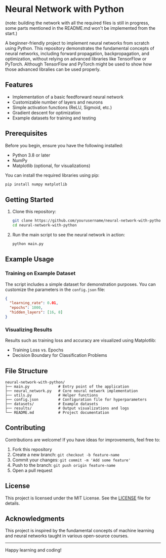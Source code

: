 # Neural Network with Python 
(note: building the network with all the required files is still in progress, some parts mentioned in the README.md won't be implemented from the start.)

A beginner-friendly project to implement neural networks from scratch using Python. This repository demonstrates the fundamental concepts of neural networks, including forward propagation, backpropagation, and optimization, without relying on advanced libraries like TensorFlow or PyTorch.
Although TensorFlow and PyTorch might be used to show how those advanced libralies can be used properly. 

## Features
- Implementation of a basic feedforward neural network
- Customizable number of layers and neurons
- Simple activation functions (ReLU, Sigmoid, etc.)
- Gradient descent for optimization
- Example datasets for training and testing

## Prerequisites
Before you begin, ensure you have the following installed:
- Python 3.8 or later
- NumPy
- Matplotlib (optional, for visualizations)

You can install the required libraries using pip:

```bash
pip install numpy matplotlib
```

## Getting Started

1. Clone this repository:

   ```bash
   git clone https://github.com/yourusername/neural-network-with-python.git
   cd neural-network-with-python
   ```

2. Run the main script to see the neural network in action:

   ```bash
   python main.py
   ```

## Example Usage

### Training on Example Dataset

The script includes a simple dataset for demonstration purposes. You can customize the parameters in the `config.json` file:

```json
{
  "learning_rate": 0.01,
  "epochs": 1000,
  "hidden_layers": [16, 8]
}
```

### Visualizing Results

Results such as training loss and accuracy are visualized using Matplotlib:

- Training Loss vs. Epochs
- Decision Boundary for Classification Problems

## File Structure

```plaintext
neural-network-with-python/
├── main.py             # Entry point of the application
├── neural_network.py   # Core neural network implementation
├── utils.py            # Helper functions
├── config.json         # Configuration file for hyperparameters
├── datasets/           # Example datasets
├── results/            # Output visualizations and logs
└── README.md           # Project documentation
```

## Contributing

Contributions are welcome! If you have ideas for improvements, feel free to:

1. Fork this repository
2. Create a new branch: `git checkout -b feature-name`
3. Commit your changes: `git commit -m 'Add some feature'`
4. Push to the branch: `git push origin feature-name`
5. Open a pull request

## License

This project is licensed under the MIT License. See the [LICENSE](LICENSE) file for details.

## Acknowledgments

This project is inspired by the fundamental concepts of machine learning and neural networks taught in various open-source courses.

---

Happy learning and coding!
